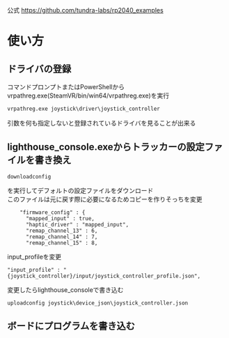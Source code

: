 公式 https://github.com/tundra-labs/rp2040_examples

# 使い方
## ドライバの登録
コマンドプロンプトまたはPowerShellからvrpathreg.exe(SteamVR/bin/win64/vrpathreg.exe)を実行
```cmd
vrpathreg.exe joystick\driver\joystick_controller
```
引数を何も指定しないと登録されているドライバを見ることが出来る

## lighthouse_console.exeからトラッカーの設定ファイルを書き換え
```
downloadconfig
```
を実行してデフォルトの設定ファイルをダウンロード  
このファイルは元に戻す際に必要になるためコピーを作りそっちを変更  
```
    "firmware_config" : {
      "mapped_input" : true,
      "haptic_driver" : "mapped_input",
      "remap_channel_13" : 6,
      "remap_channel_14" : 7,
      "remap_channel_15" : 8,
```
input_profileを変更
```
"input_profile" : "{joystick_controller}/input/joystick_controller_profile.json",
```
変更したらlighthouse_consoleで書き込む
```
uploadconfig joystick\device_json\joystick_controller.json
```
## ボードにプログラムを書き込む